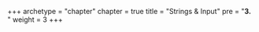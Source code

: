 +++
archetype = "chapter"
chapter = true
title = "Strings & Input"
pre = "<b>3. </b>"
weight = 3
+++

